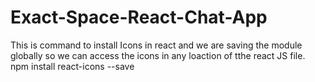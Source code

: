 # Exact-Space-React-Chat-App
This is command to install Icons in react and we are saving the module globally so we can access the icons in any loaction of tthe react JS file.
npm install react-icons --save
